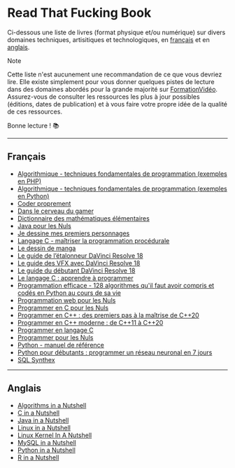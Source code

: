 # Read That Fucking Book

Ci-dessous une liste de livres (format physique et/ou numérique) sur divers domaines techniques, artisitiques et technologiques, en [français](#français) et en [anglais](#anglais).

> [!NOTE]
> Cette liste n'est aucunement une recommandation de ce que vous devriez lire. Elle existe simplement pour vous donner quelques pistes de lecture dans des domaines abordés pour la grande majorité sur [FormationVidéo](https://www.youtube.com/formationvideo8). Assurez-vous de consulter les ressources les plus à jour possibles (éditions, dates de publication) et à vous faire votre propre idée de la qualité de ces ressources.

Bonne lecture ! 📚

---

## Français

+ [Algorithmique - techniques fondamentales de programmation (exemples en PHP)](https://isbndb.com/book/9782409027086)
+ [Algorithmique - techniques fondamentales de programmation (exemples en Python)](https://isbndb.com/book/9782409041846)
+ [Coder proprement](https://isbndb.com/book/9782326002272)
+ [Dans le cerveau du gamer](https://isbndb.com/book/9782100809158)
+ [Dictionnaire des mathématiques élémentaires](https://isbndb.com/book/9782020260282)
+ [Java pour les Nuls](https://isbndb.com/book/9782412094839)
+ [Je dessine mes premiers personnages](https://isbndb.com/book/9782212674859)
+ [Langage C - maîtriser la programmation procédurale](https://isbndb.com/book/9782409031014)
+ [Le dessin de manga](https://isbndb.com/book/9782711423736)
+ [Le guide de l’étalonneur DaVinci Resolve 18](https://isbndb.com/book/9798986048864)
+ [Le guide des VFX avec DaVinci Resolve 18](https://isbndb.com/book/979-8986048895)
+ [Le guide du débutant DaVinci Resolve 18](https://isbndb.com/book/979-8986048871)
+ [Le langage C : apprendre à programmer](https://isbndb.com/book/9782340085565)
+ [Programmation efficace - 128 algorithmes qu'il faut avoir compris et codés en Python au cours de sa vie](https://isbndb.com/book/9782340010055)
+ [Programmation web pour les Nuls](https://isbndb.com/book/978-2412090299)
+ [Programmer en C pour les Nuls](https://isbndb.com/book/9782412066966)
+ [Programmer en C++ : des premiers pas à la maîtrise de C++20](https://isbndb.com/book/9782340065437)
+ [Programmer en C++ moderne : de C++11 à C++20](https://isbndb.com/book/9782212678956)
+ [Programmer en langage C](https://isbndb.com/book/9782212118254)
+ [Programmer pour les Nuls](https://isbndb.com/book/9782412056059)
+ [Python - manuel de référence](https://isbndb.com/book/9782412091876)
+ [Python pour débutants : programmer un réseau neuronal en 7 jours](https://isbndb.com/book/9798357472946)
+ [SQL Synthex](https://isbndb.com/book/9782744076305)

---

## Anglais

+ [Algorithms in a Nutshell](https://isbndb.com/book/9781491948927)
+ [C in a Nutshell](https://isbndb.com/book/9781491904756)
+ [Java in a Nutshell](https://isbndb.com/book/9781098131005)
+ [Linux in a Nutshell](https://isbndb.com/book/9780596154486)
+ [Linux Kernel In A Nutshell](https://isbndb.com/book/9780596100797)
+ [MySQL in a Nutshell](https://isbndb.com/book/9780596514334)
+ [Python in a Nutshell](https://isbndb.com/book/9781098113551)
+ [R in a Nutshell](https://isbndb.com/book/9781449312084)

<!--
|An Architectural Approach to Level Design|Christopher W. Totten|
|A Practical Guide to Level Design: From Theory to Practice, Diplomacy and Production|Benjamin Bauer|
|Arm Assembly Internals and Reverse Engineering|Maria Markstedter|
|Blood, Sweat, and Pixels: The Triumphant, Turbulent Stories Behind How Video Games Are Made|Jason Schreier|
|C++ Primer|Barbara Moo, Josée Lajoie, Stanley Lippman|
|Clean Code|Robert C. Martin|
|Compilers: Principles Techniques And Tools|Alfred V. Aho, Jeffrey Ullman, Monica Lam, Ravi Sethi|
|Computer Networks|Andrew S. Tanenbaum|
|Design Patterns: Elements of Reusable Object-Oriented Software|Erich Gamma, Richard Helm, Ralph Johnson, John Vlissides|
|Dramatic Storytelling & Narrative Design|Ross Berger|
|Effective Java|Joshua Bloch|
|Game Engine Architecture|Jason Gregory|
|Game Programming in C++|Sanjay Madhav|
|Game Programming Patterns|Robert Nystrom|
|Head First SQL|Lynn Beighley|
|Head First Excel|Michael Milton|
|Head First Networking|Al Anderson, Ryan Benedetti|
|Head First Agile|Andrew Stellman, Jennifer Greene|
|Head First Android Development|Dawn Griffiths|
|Head First C|David Griffiths|
|Head First C#|Andrew Stellman, Jennifer Greene|
|Head First Design Patterns|Bert Bates, Elisabeth Freeman, Eric Freeman, Kathy Sierra|
|Head First Git|Raju Gandhi|
|Head First Go|Jay McGavren|
|Head First HTML and CSS|Elisabeth Robson, Eric Freeman|
|Head First HTML5 Programming|Elisabeth Robson, Eric Freeman|
|Head First Java|Bert Bates, Kathy Sierra, Trisha Gee|
|Head First JavaScript Programming|Elisabeth Robson, Eric Freeman|
|Head First Kotlin|David Griffiths, Dawn Griffiths|
|Head First Learn to Code|Eric Freeman|
|Head First Mobile Web|Jason Grigsby, Lyza Danger Gardner|
|Head First Object-Oriented Analysis and Design|Brett McLaughlin, David West, Gary Pollice|
|Head First PHP & MySQL|Lynn Beighley, Michael Morrison|
|Head First Programming|David Griffiths, Paul Barry (Aut|
|Head First Python|Paul Barry|
|Head First Ruby|Jay McGavren|
|Head First Servlets and JPS|Bert Bates, Bryan Basham, Kathy Sierra|
|Head First Software Architecture|Mark Richards, Neal Ford, Raju Gandhi|
|Head First Software Development|Dan Pilone, Russ Miles|
|Head First Swift|Jon Manning, Paris Buttfield-Addison|
|Head First Web Design|Ethan Watrall, Jeff Siarto|
|Head First WordPress|Jeff Siarto|
|Introduction to 3D Game Programming with DirectX 11|Frank D. Luna|
|Mastering Game Design with Unity 2021|Scott Tykoski|
|Object-Oriented Python|Irv Kalb|
|OpenSSL Cookbook|Ivan Ristić|
|Professional C++|Marc Gregoire|
|Professional Techniques for Video Game Writing|Wendy Despain|
|The Art of Game Design: A book of lenses|Jesse Schell|
|The Gamer's Brain|Celia Hodent|
|Video Game Level Design|Michael Salmond|
|Video Game Storytelling|Evan Skolnick|
|Working Effectively with Legacy Code|Michael C. Feathers|
-->
